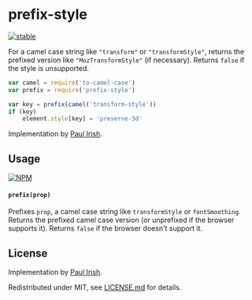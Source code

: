 # prefix-style

[![stable](http://badges.github.io/stability-badges/dist/stable.svg)](http://github.com/badges/stability-badges)

For a camel case string like `"transform"` or `"transformStyle"`, returns the prefixed version like `"MozTransformStyle"` (if necessary). Returns `false` if the style is unsupported. 

```js
var camel = require('to-camel-case')
var prefix = require('prefix-style')

var key = prefix(camel('transform-style'))
if (key)
    element.style[key] = 'preserve-3d'
```

Implementation by [Paul Irish](https://gist.github.com/paulirish/523692).

## Usage

[![NPM](https://nodei.co/npm/prefix-style.png)](https://nodei.co/npm/prefix-style/)

#### `prefix(prop)`

Prefixes `prop`, a camel case string like `transformStyle` or `fontSmoothing`. Returns the prefixed camel case version (or unprefixed if the browser supports it). Returns `false` if the browser doesn't support it. 

## License

Implementation by [Paul Irish](https://gist.github.com/paulirish/523692).

Redistributed under MIT, see [LICENSE.md](http://github.com/mattdesl/prefix-style/blob/master/LICENSE.md) for details.
